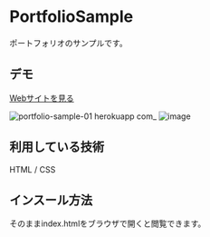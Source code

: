 PortfolioSample
====

ポートフォリオのサンプルです。

## デモ
[Webサイトを見る](https://portfolio-sample-01.herokuapp.com/)

![portfolio-sample-01 herokuapp com_](https://user-images.githubusercontent.com/80800699/123242364-ed2ecd00-d51c-11eb-831e-8bd16dde848c.png)
![image](https://user-images.githubusercontent.com/80800699/123242986-8827a700-d51d-11eb-8bd8-332b4fb6e6c5.png)


## 利用している技術
HTML / CSS

## インスール方法
そのままindex.htmlをブラウザで開くと閲覧できます。
